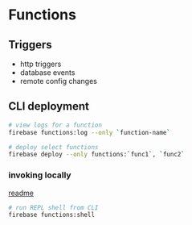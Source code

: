 # Functions

## Triggers
* http triggers
* database events
* remote config changes

## CLI deployment
```bash
# view logs for a function
firebase functions:log --only `function-name`
```

```bash
# deploy select functions
firebase deploy --only functions:`func1`, `func2`
```

### invoking locally
[readme](https://firebase.google.com/docs/functions/local-emulator)

```bash
# run REPL shell from CLI
firebase functions:shell
```